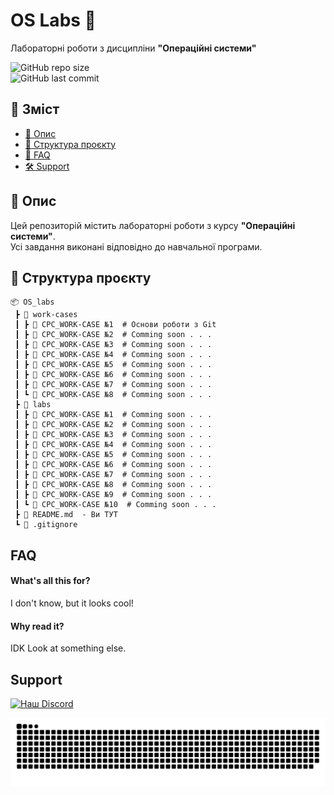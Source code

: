 ﻿# OS Labs 🚀  
Лабораторні роботи з дисципліни **"Операційні системи"**  

![GitHub repo size](https://img.shields.io/github/repo-size/Nillya/OS_labs)  
![GitHub last commit](https://img.shields.io/github/last-commit/Nillya/OS_labs)  

## 📌 Зміст  
- [📖 Опис](#опис)  
- [📂 Структура проєкту](#структура-проєкту)  
- [📎 FAQ](#FAQ)  
- [🛠️ Support](#Support)  

## 📖 Опис  
Цей репозиторій містить лабораторні роботи з курсу **"Операційні системи"**.  
Усі завдання виконані відповідно до навчальної програми.  

## 📂 Структура проєкту  
```plaintext
📦 OS_labs  
 ┣ 📂 work-cases
 ┃ ┣ 📂 СРС_WORK-CASE №1  # Основи роботи з Git  
 ┃ ┣ 📂 СРС_WORK-CASE №2  # Comming soon . . .
 ┃ ┣ 📂 СРС_WORK-CASE №3  # Comming soon . . .
 ┃ ┣ 📂 СРС_WORK-CASE №4  # Comming soon . . .
 ┃ ┣ 📂 СРС_WORK-CASE №5  # Comming soon . . . 
 ┃ ┣ 📂 СРС_WORK-CASE №6  # Comming soon . . .
 ┃ ┣ 📂 СРС_WORK-CASE №7  # Comming soon . . .
 ┃ ┗ 📂 СРС_WORK-CASE №8  # Comming soon . . .
 ┣ 📂 labs
 ┃ ┣ 📂 СРС_WORK-CASE №1  # Comming soon . . .
 ┃ ┣ 📂 СРС_WORK-CASE №2  # Comming soon . . .
 ┃ ┣ 📂 СРС_WORK-CASE №3  # Comming soon . . .
 ┃ ┣ 📂 СРС_WORK-CASE №4  # Comming soon . . .
 ┃ ┣ 📂 СРС_WORK-CASE №5  # Comming soon . . . 
 ┃ ┣ 📂 СРС_WORK-CASE №6  # Comming soon . . .
 ┃ ┣ 📂 СРС_WORK-CASE №7  # Comming soon . . .
 ┃ ┣ 📂 СРС_WORK-CASE №8  # Comming soon . . .
 ┃ ┣ 📂 СРС_WORK-CASE №9  # Comming soon . . .
 ┃ ┗ 📂 СРС_WORK-CASE №10  # Comming soon . . .
 ┣ 📜 README.md  - Ви ТУТ
 ┗ 📜 .gitignore  
```


## FAQ

#### What's all this for?

I don't know, but it looks cool!

#### Why read it?

IDK Look at something else.



## Support

[![Наш Discord](https://img.shields.io/badge/Присоединиться%20в-Discord-7289DA?style=for-the-badge&logo=discord&logoColor=white)](https://discord.gg/66QPkTz96M)



<picture>
  <source
    media="(prefers-color-scheme: dark)"
    srcset="https://raw.githubusercontent.com/platane/snk/output/github-contribution-grid-snake-dark.svg"
  />
  <source
    media="(prefers-color-scheme: light)"
    srcset="https://raw.githubusercontent.com/platane/snk/output/github-contribution-grid-snake.svg"
  />
  <img
    alt="github contribution grid snake animation"
    src="https://raw.githubusercontent.com/platane/snk/output/github-contribution-grid-snake.svg"
  />
</picture>
